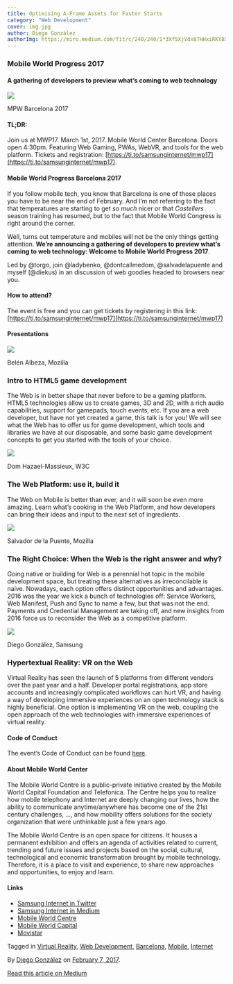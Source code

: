 ```yaml
---
title: Optimising A-Frame Assets for Faster Starts
category: "Web Development"
cover: img.jpg
author: Diego González
authorImg: https://miro.medium.com/fit/c/240/240/1*3Xf5XjVdx87HHxiRKY8X1Q.jpeg
---
```


### Mobile World Progress 2017

#### A gathering of developers to preview what’s coming to web technology

![](https://cdn-images-1.medium.com/max/800/1*dmMKP5xU_3bM0AOm4PhxIQ.png)

MPW Barcelona 2017

#### TL;DR:

Join us at MWP17. March 1st, 2017. Mobile World Center Barcelona. Doors open 4:30pm. Featuring Web Gaming, PWAs, WebVR, and tools for the web platform. Tickets and registration: [https://ti.to/samsunginternet/mwp17](https://ti.to/samsunginternet/mwp17).

#### Mobile World Progress Barcelona 2017

If you follow mobile tech, you know that Barcelona is one of those places you have to be near the end of February. And I’m not referring to the fact that temperatures are starting to get _so much_ nicer or that _Castellers_ season training has resumed, but to the fact that Mobile World Congress is right around the corner.

Well, turns out temperature and mobiles will not be the only things getting attention. **We’re announcing a gathering of developers to preview what’s coming to web technology: Welcome to Mobile World Progress 2017**.

Led by @torgo, join @ladybenko, @dontcallmedom, @salvadelapuente and myself (@diekus) in an discussion of web goodies headed to browsers near you.

#### How to attend?

The event is free and you can get tickets by registering in this link: [https://ti.to/samsunginternet/mwp17](https://ti.to/samsunginternet/mwp17)

#### Presentations

![](https://cdn-images-1.medium.com/max/600/1*G6f39rcyLVWT8gwb6c3JLA.png)

Belén Albeza, Mozilla

### Intro to HTML5 game development

The Web is in better shape that never before to be a gaming platform.  
HTML5 technologies allow us to create games, 3D and 2D, with a rich audio capabilities, support for gamepads, touch events, etc. If you are a web developer, but have not yet created a game, this talk is for you! We will see what the Web has to offer us for game development, which tools and libraries we have at our disposable, and some basic game development concepts to get you started with the tools of your choice.

![](https://cdn-images-1.medium.com/max/600/1*g2SDjnq2hWliz-xHLZ2Ykg.jpeg)

Dom Hazael-Massieux, W3C

### The Web Platform: use it, build it

The Web on Mobile is better than ever, and it will soon be even more amazing. Learn what’s cooking in the Web Platform, and how developers can bring their ideas and input to the next set of ingredients.

![](https://cdn-images-1.medium.com/max/600/1*vWwWQBr4kgx4Ov9SXYJB6w.png)

Salvador de la Puente, Mozilla

### The Right Choice: When the Web is the right answer and why?

Going native or building for Web is a perennial hot topic in the mobile development space, but treating these alternatives as irreconcilable is naive. Nowadays, each option offers distinct opportunities and advantages. 2016 was the year we kick a bunch of technologies off: Service Workers, Web Manifest, Push and Sync to name a few, but that was not the end. Payments and Credential Management are taking off, and new insights from 2016 force us to reconsider the Web as a competitive platform.

![](https://cdn-images-1.medium.com/max/600/1*KcnO_IhWCYrMhTEiX65PJw.png)

Diego González, Samsung

### Hypertextual Reality: VR on the Web

Virtual Reality has seen the launch of 5 platforms from different vendors over the past year and a half. Developer portal registrations, app store accounts and increasingly complicated workflows can hurt VR, and having a way of developing immersive experiences on an open technology stack is highly beneficial. One option is implementing VR on the web, coupling the open approach of the web technologies with immersive experiences of virtual reality.

#### Code of Conduct

The event’s Code of Conduct can be found [here](http://confcodeofconduct.com/).

#### About Mobile World Center

The Mobile World Centre is a public-private initiative created by the Mobile World Capital Foundation and Telefonica. The Centre helps you to realize how mobile telephony and Internet are deeply changing our lives, how the ability to communicate anytime/anywhere has become one of the 21st century challenges, …, and how mobility offers solutions for the society organization that were unthinkable just a few years ago.

The Mobile World Centre is an open space for citizens. It houses a permanent exhibition and offers an agenda of activities related to current, trending and future issues and projects based on the social, cultural, technological and economic transformation brought by mobile technology. Therefore, it is a place to visit and experience, to share new approaches and opportunities, to enjoy and learn.

#### Links

*   [Samsung Internet in Twitter](https://twitter.com/samsunginternet)
*   [Samsung Internet in Medium](https://medium.com/samsung-internet-dev)
*   [Mobile World Centre](https://www.mobileworldcentre.com/)
*   [Mobile World Capital](http://mobileworldcapital.com/)
*   [Movistar](https://www.movistar.com/es/)

Tagged in [Virtual Reality](https://medium.com/tag/virtual-reality), [Web Development](https://medium.com/tag/web-development), [Barcelona](https://medium.com/tag/barcelona), [Mobile](https://medium.com/tag/mobile), [Internet](https://medium.com/tag/internet)

By [Diego González](https://medium.com/@diekus) on [February 7, 2017](https://medium.com/p/a1d7ccf71cb4).

[Read this article on Medium](https://medium.com/@diekus/mobile-world-progress-2017-a1d7ccf71cb4)